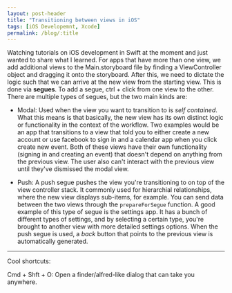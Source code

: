 ```yaml
---
layout: post-header
title: "Transitioning between views in iOS"
tags: [iOS Developemnt, Xcode]
permalink: /blog/:title
---
```


Watching tutorials on iOS development in Swift at the moment and just wanted to share what I learned. For apps that have more than one view, we add additional views to the Main.storyboard file by finding a ViewController object and dragging it onto the storyboard. After this, we need to dictate the logic such that we can arrive at the new view from the starting view. This is done via **segues**. To add a segue, ctrl + click from one view to the other. There are multiple types of segues, but the two main kinds are:

*   Modal: Used when the view you want to transition to is _self contained_. What this means is that basically, the new view has its own distinct logic or functionality in the context of the workflow. Two examples would be an app that transitions to a view that told you to either create a new account or use facebook to sign in and a calendar app when you click create new event. Both of these views have their own functionality (signing in and creating an event) that doesn't depend on anything from the previous view. The user also can't interact with the previous view until they've dismissed the modal view.

*   Push: A push segue pushes the view you're transitioning to on top of the view controller stack. It commonly used for hierarchial relationships, where the new view displays sub-items, for example. You can send data between the two views through the <code>prepareForSegue</code> function. A good example of this type of segue is the settings app. It has a bunch of different types of settings, and by selecting a certain type, you're brought to another view with more detailed settings options. When the push segue is used, a *back* button that points to the previous view is automatically generated.

---
Cool shortcuts:

Cmd + Shft + O: Open a finder/alfred-like dialog that can take you anywhere.